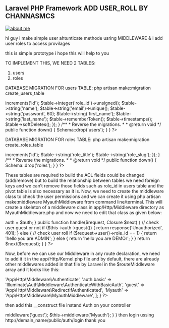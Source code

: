 ## Laravel PHP Framework ADD USER_ROLL BY CHANNASMCS

[![about me](http://1.bp.blogspot.com/-uCbV5XHcLO4/VAbzG1il9LI/AAAAAAAAAUQ/yMPccsaNa3o/s1600/wonder-logo.png)](http://channasmcs.blogspot.com/)<br/>

hi guy i make simple user ahtunticate methode usring   MIDDLEWARE  & i add user roles to access provilages 

this is simple prototype i hope this will help to you 

TO IMPLEMENT THIS, WE NEED 2 TABLES:
1. users
2. roles

DATABASE MIGRATION FOR users TABLE:
php artisan make:migration create_users_table
<?php

use Illuminate\Database\Schema\Blueprint;
use Illuminate\Database\Migrations\Migration;

class CreateUsersTable extends Migration {

	/**
	 * Run the migrations.
	 *
	 * @return void
	 */
	public function up()
	{
		Schema::create('users', function(Blueprint $table)
		{
			$table->increments('id');
            $table->integer('role_id')->unsigned();
			$table->string('name');
			$table->string('email')->unique();
			$table->string('password', 60);
            $table->string('first_name');
            $table->string('last_name');
			$table->rememberToken();
			$table->timestamps();
     $table->softDeletes();


		});
	}

	/**
	 * Reverse the migrations.
	 *
	 * @return void
	 */
	public function down()
	{
		Schema::drop('users');
	}

}
?>

DATABASE MIGRATION FOR roles TABLE:
php artisan make:migration create_roles_table

<?php

use Illuminate\Database\Schema\Blueprint;
use Illuminate\Database\Migrations\Migration;

class CreateRolesTable extends Migration {

	/**
	 * Run the migrations.
	 *
	 * @return void
	 */
	public function up()
	{
        Schema::create('roles', function(Blueprint $table)
        {
            $table->increments('id');
            $table->string('role_title');
            $table->string('role_slug');


        });
	}

	/**
	 * Reverse the migrations.
	 *
	 * @return void
	 */
	public function down()
	{
        Schema::drop('roles');

    }

}
?>

These tables are required to build the ACL fields could be changed (add/remove) but to build the relationship between tables we need foreign keys and we can’t remove those fields such as role_id in users table and the pivot table is also necessary as it is.
Now, we need to create the middleware class to check the user permissions and we can create it using php artisan make:middleware MyauthMiddleware  from command line/terminal. This will create a skeleton of a middleware class in app/Http/Middleware directory as MyauthMiddleware.php and now we need to edit that class as given below:

<?php namespace App\Http\Middleware;

use Closure;
use Illuminate\Contracts\Auth\Guard;
// use App\Models\Roles;

class MyauthMiddleware {
    protected $auth;
	/**
	 * Handle an incoming request.
	 *
	 * @param  \Illuminate\Http\Request  $request
	 * @param  \Closure  $next
	 * @return mixed
	 */

    public function __construct(Guard $auth)
    {
        $this->auth = $auth;


    }
    public function handle($request, Closure $next)
    {

// check user guest or not
        if ($this->auth->guest())
            {
                return response('Unauthorized', 401);
            }
        else
            {
                // check user roll
                if ($request->user()->role_id == 1)
                    {


                        return 'hello you are ADMIN';
                    }
                    else
                    {
                        return 'hello you are DEMOr';
                    }
            }

        return $next($request);

    }

}
?>

Now, before we can use our Middleware in any route declaration, we need to add it it in the app/Http/Kernel.php file and by default, there are already other middlewares added in that file by Laravel in the $routeMiddleware array and it looks like this:

<?php namespace App\Http;

use Illuminate\Foundation\Http\Kernel as HttpKernel;

class Kernel extends HttpKernel {

	/**
	 * The application's global HTTP middleware stack.
	 *
	 * @var array
	 */
	protected $middleware = [
		'Illuminate\Foundation\Http\Middleware\CheckForMaintenanceMode',
		'Illuminate\Cookie\Middleware\EncryptCookies',
		'Illuminate\Cookie\Middleware\AddQueuedCookiesToResponse',
		'Illuminate\Session\Middleware\StartSession',
		'Illuminate\View\Middleware\ShareErrorsFromSession',
		'App\Http\Middleware\VerifyCsrfToken',
	];

	/**
	 * The application's route middleware.
	 *
	 * @var array
	 */
	protected $routeMiddleware = [
		'auth' => 'App\Http\Middleware\Authenticate',
		'auth.basic' => 'Illuminate\Auth\Middleware\AuthenticateWithBasicAuth',
		'guest' => 'App\Http\Middleware\RedirectIfAuthenticated',
		'Myauth' => 'App\Http\Middleware\MyauthMiddleware',
	];

}
?>

then add this __construct file instand Auth on your controller
<?php namespace App\Http\Controllers;

class WelcomeController extends Controller {

	/*
	|--------------------------------------------------------------------------
	| Welcome Controller
	|--------------------------------------------------------------------------
	|
	| This controller renders the "marketing page" for the application and
	| is configured to only allow guests. Like most of the other sample
	| controllers, you are free to modify or remove it as you desire.
	|
	*/

	/**
	 * Create a new controller instance.
	 *
	 * @return void
	 */
	public function __construct()
	{
	      //$this->middleware('guest');
		$this->middleware('Myauth');
	}




}


then login ussing 

http://demain_name/public/auth/login


thank you



